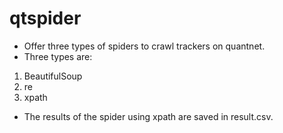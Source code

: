 # qtspider

* Offer three types of spiders to crawl trackers on quantnet.
* Three types are:
1. BeautifulSoup
2. re
3. xpath
* The results of the spider using xpath are saved in result.csv.
